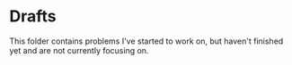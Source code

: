 # Drafts

This folder contains problems I've started to work on, but haven't finished yet and
are not currently focusing on.
